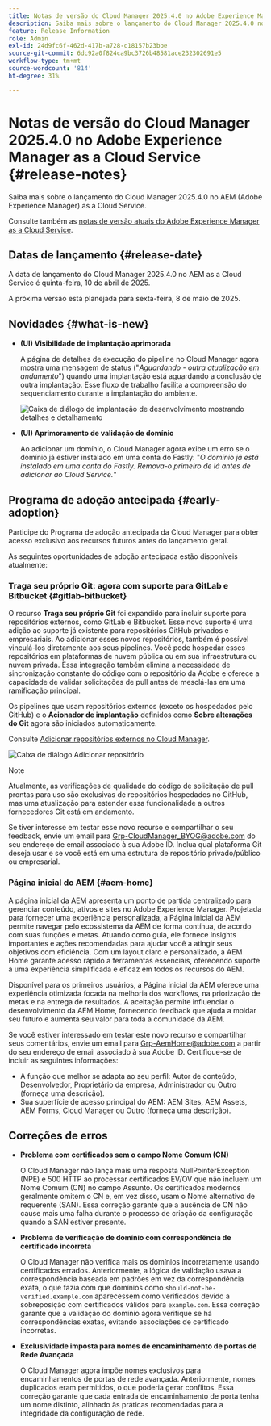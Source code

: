 ```yaml
---
title: Notas de versão do Cloud Manager 2025.4.0 no Adobe Experience Manager as a Cloud Service
description: Saiba mais sobre o lançamento do Cloud Manager 2025.4.0 no AEM as a Cloud Service.
feature: Release Information
role: Admin
exl-id: 24d9fc6f-462d-417b-a728-c18157b23bbe
source-git-commit: 6dc92a0f824ca9bc3726b48581ace232302691e5
workflow-type: tm+mt
source-wordcount: '814'
ht-degree: 31%

---
```


# Notas de versão do Cloud Manager 2025.4.0 no Adobe Experience Manager as a Cloud Service {#release-notes}

<!-- https://wiki.corp.adobe.com/display/DMSArchitecture/Cloud+Manager+2025.03.0+Release -->

Saiba mais sobre o lançamento do Cloud Manager 2025.4.0 no AEM (Adobe Experience Manager) as a Cloud Service.


Consulte também as [notas de versão atuais do Adobe Experience Manager as a Cloud Service](/help/release-notes/release-notes-cloud/release-notes-current.md).

## Datas de lançamento {#release-date}

A data de lançamento do Cloud Manager 2025.4.0 no AEM as a Cloud Service é quinta-feira, 10 de abril de 2025.

A próxima versão está planejada para sexta-feira, 8 de maio de 2025.

## Novidades {#what-is-new}

* **(UI) Visibilidade de implantação aprimorada**

  A página de detalhes de execução do pipeline no Cloud Manager agora mostra uma mensagem de status (&quot;*Aguardando - outra atualização em andamento*&quot;) quando uma implantação está aguardando a conclusão de outra implantação. Esse fluxo de trabalho facilita a compreensão do sequenciamento durante a implantação do ambiente.  <!-- CMGR-66890 -->

  ![Caixa de diálogo de implantação de desenvolvimento mostrando detalhes e detalhamento](/help/implementing/cloud-manager/release-notes/assets/dev-deployment.png)

* **(UI) Aprimoramento de validação de domínio**

  Ao adicionar um domínio, o Cloud Manager agora exibe um erro se o domínio já estiver instalado em uma conta do Fastly: &quot;*O domínio já está instalado em uma conta do Fastly. Remova-o primeiro de lá antes de adicionar ao Cloud Service.*&quot;

## Programa de adoção antecipada {#early-adoption}

Participe do Programa de adoção antecipada da Cloud Manager para obter acesso exclusivo aos recursos futuros antes do lançamento geral.

As seguintes oportunidades de adoção antecipada estão disponíveis atualmente:

### Traga seu próprio Git: agora com suporte para GitLab e Bitbucket {#gitlab-bitbucket}

<!-- BOTH CS & AMS -->

O recurso **Traga seu próprio Git** foi expandido para incluir suporte para repositórios externos, como GitLab e Bitbucket. Esse novo suporte é uma adição ao suporte já existente para repositórios GitHub privados e empresariais. Ao adicionar esses novos repositórios, também é possível vinculá-los diretamente aos seus pipelines. Você pode hospedar esses repositórios em plataformas de nuvem pública ou em sua infraestrutura ou nuvem privada. Essa integração também elimina a necessidade de sincronização constante do código com o repositório da Adobe e oferece a capacidade de validar solicitações de pull antes de mesclá-las em uma ramificação principal.

Os pipelines que usam repositórios externos (exceto os hospedados pelo GitHub) e o **Acionador de implantação** definidos como **Sobre alterações do Git** agora são iniciados automaticamente.

Consulte [Adicionar repositórios externos no Cloud Manager](/help/implementing/cloud-manager/managing-code/external-repositories.md).

![Caixa de diálogo Adicionar repositório](/help/implementing/cloud-manager/release-notes/assets/repositories-add-release-notes.png)

>[!NOTE]
>
>Atualmente, as verificações de qualidade do código de solicitação de pull prontas para uso são exclusivas de repositórios hospedados no GitHub, mas uma atualização para estender essa funcionalidade a outros fornecedores Git está em andamento.

Se tiver interesse em testar esse novo recurso e compartilhar o seu feedback, envie um email para [Grp-CloudManager_BYOG@adobe.com](mailto:Grp-CloudManager_BYOG@adobe.com) do seu endereço de email associado à sua Adobe ID. Inclua qual plataforma Git deseja usar e se você está em uma estrutura de repositório privado/público ou empresarial.

### Página inicial do AEM {#aem-home}

A página inicial da AEM apresenta um ponto de partida centralizado para gerenciar conteúdo, ativos e sites no Adobe Experience Manager. Projetada para fornecer uma experiência personalizada, a Página inicial da AEM permite navegar pelo ecossistema da AEM de forma contínua, de acordo com suas funções e metas. Atuando como guia, ele fornece insights importantes e ações recomendadas para ajudar você a atingir seus objetivos com eficiência. Com um layout claro e personalizado, a AEM Home garante acesso rápido a ferramentas essenciais, oferecendo suporte a uma experiência simplificada e eficaz em todos os recursos do AEM.

Disponível para os primeiros usuários, a Página inicial da AEM oferece uma experiência otimizada focada na melhoria dos workflows, na priorização de metas e na entrega de resultados. A aceitação permite influenciar o desenvolvimento da AEM Home, fornecendo feedback que ajuda a moldar seu futuro e aumenta seu valor para toda a comunidade da AEM.

Se você estiver interessado em testar este novo recurso e compartilhar seus comentários, envie um email para [Grp-AemHome@adobe.com](mailto:Grp-AemHome@adobe.com) a partir do seu endereço de email associado à sua Adobe ID. Certifique-se de incluir as seguintes informações:

* A função que melhor se adapta ao seu perfil: Autor de conteúdo, Desenvolvedor, Proprietário da empresa, Administrador ou Outro (forneça uma descrição).
* Sua superfície de acesso principal do AEM: AEM Sites, AEM Assets, AEM Forms, Cloud Manager ou Outro (forneça uma descrição).

## Correções de erros

* **Problema com certificados sem o campo Nome Comum (CN)**

  O Cloud Manager não lança mais uma resposta NullPointerException (NPE) e 500 HTTP ao processar certificados EV/OV que não incluem um Nome Comum (CN) no campo Assunto. Os certificados modernos geralmente omitem o CN e, em vez disso, usam o Nome alternativo de requerente (SAN). Essa correção garante que a ausência de CN não cause mais uma falha durante o processo de criação da configuração quando a SAN estiver presente. <!-- CMGR-67548 -->

* **Problema de verificação de domínio com correspondência de certificado incorreta**

  O Cloud Manager não verifica mais os domínios incorretamente usando certificados errados. Anteriormente, a lógica de validação usava a correspondência baseada em padrões em vez da correspondência exata, o que fazia com que domínios como `should-not-be-verified.example.com` aparecessem como verificados devido a sobreposição com certificados válidos para `example.com`. Essa correção garante que a validação do domínio agora verifique se há correspondências exatas, evitando associações de certificado incorretas. <!-- CMGR-67225 -->

* **Exclusividade imposta para nomes de encaminhamento de portas de Rede Avançada**

  O Cloud Manager agora impõe nomes exclusivos para encaminhamentos de portas de rede avançada. Anteriormente, nomes duplicados eram permitidos, o que poderia gerar conflitos. Essa correção garante que cada entrada de encaminhamento de porta tenha um nome distinto, alinhado às práticas recomendadas para a integridade da configuração de rede. <!-- CMGR-67082 -->


<!-- ## Known issues {#known-issues} -->

